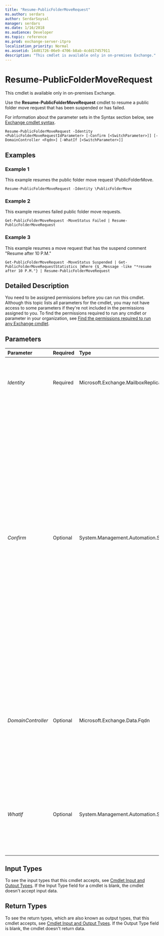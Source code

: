 ```yaml
---
title: "Resume-PublicFolderMoveRequest"
ms.author: serdars
author: SerdarSoysal
manager: serdars
ms.date: 1/16/2018
ms.audience: Developer
ms.topic: reference
ms.prod: exchange-server-itpro
localization_priority: Normal
ms.assetid: 14d01726-06e9-4706-b8ab-4cdd17457911
description: "This cmdlet is available only in on-premises Exchange."
---
```


# Resume-PublicFolderMoveRequest

This cmdlet is available only in on-premises Exchange.
  
Use the **Resume-PublicFolderMoveRequest** cmdlet to resume a public folder move request that has been suspended or has failed.
  
For information about the parameter sets in the Syntax section below, see [Exchange cmdlet syntax](https://technet.microsoft.com/library/bb123552.aspx).
  
```
Resume-PublicFolderMoveRequest -Identity <PublicFolderMoveRequestIdParameter> [-Confirm [<SwitchParameter>]] [-DomainController <Fqdn>] [-WhatIf [<SwitchParameter>]]

```

## Examples
<a name="Examples"> </a>

### Example 1

This example resumes the public folder move request \PublicFolderMove.
  
```
Resume-PublicFolderMoveRequest -Identity \PublicFolderMove
```

### Example 2

This example resumes failed public folder move requests.
  
```
Get-PublicFolderMoveRequest -MoveStatus Failed | Resume-PublicFolderMoveRequest
```

### Example 3

This example resumes a move request that has the suspend comment "Resume after 10 P.M."
  
```
Get-PublicFolderMoveRequest -MoveStatus Suspended | Get-PublicFolderMoveRequestStatistics |Where {$_.Message -like "*resume after 10 P.M."} | Resume-PublicFolderMoveRequest
```

## Detailed Description
<a name="DetailedDescription"> </a>

You need to be assigned permissions before you can run this cmdlet. Although this topic lists all parameters for the cmdlet, you may not have access to some parameters if they're not included in the permissions assigned to you. To find the permissions required to run any cmdlet or parameter in your organization, see [Find the permissions required to run any Exchange cmdlet](https://technet.microsoft.com/library/mt432940.aspx).
  
## Parameters
<a name="DetailedDescription"> </a>

|**Parameter**|**Required**|**Type**|**Description**|
|:-----|:-----|:-----|:-----|
| _Identity_ <br/> |Required  <br/> |Microsoft.Exchange.MailboxReplicationService.PublicFolderMoveRequestIdParameter  <br/> |The _Identity_ parameter specifies the identity of the public folder move request. The default identity is \PublicFolderMove. <br/> |
| _Confirm_ <br/> |Optional  <br/> |System.Management.Automation.SwitchParameter  <br/> | The _Confirm_ switch specifies whether to show or hide the confirmation prompt. How this switch affects the cmdlet depends on if the cmdlet requires confirmation before proceeding. <br/>  Destructive cmdlets (for example, **Remove-\*** cmdlets) have a built-in pause that forces you to acknowledge the command before proceeding. For these cmdlets, you can skip the confirmation prompt by using this exact syntax: `-Confirm:$false`.  <br/>  Most other cmdlets (for example, **New-\*** and **Set-\*** cmdlets) don't have a built-in pause. For these cmdlets, specifying the _Confirm_ switch without a value introduces a pause that forces you acknowledge the command before proceeding. <br/> |
| _DomainController_ <br/> |Optional  <br/> |Microsoft.Exchange.Data.Fqdn  <br/> |The _DomainController_ parameter specifies the domain controller that's used by this cmdlet to read data from or write data to Active Directory. You identify the domain controller by its fully qualified domain name (FQDN). For example, `dc01.contoso.com`.  <br/> |
| _WhatIf_ <br/> |Optional  <br/> |System.Management.Automation.SwitchParameter  <br/> |The _WhatIf_ switch simulates the actions of the command. You can use this switch to view the changes that would occur without actually applying those changes. You don't need to specify a value with this switch. <br/> |
   
## Input Types
<a name="InputTypes"> </a>

To see the input types that this cmdlet accepts, see [Cmdlet Input and Output Types](http://go.microsoft.com/fwlink/p/?linkId=616387). If the Input Type field for a cmdlet is blank, the cmdlet doesn't accept input data.
  
## Return Types
<a name="ReturnTypes"> </a>

To see the return types, which are also known as output types, that this cmdlet accepts, see [Cmdlet Input and Output Types](http://go.microsoft.com/fwlink/p/?linkId=616387). If the Output Type field is blank, the cmdlet doesn't return data.
  

